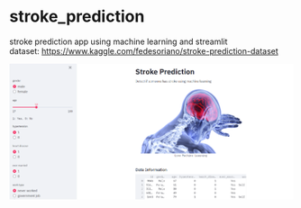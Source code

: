 # stroke_prediction
stroke prediction app using machine learning and streamlit  
dataset: https://www.kaggle.com/fedesoriano/stroke-prediction-dataset  

![webpage](https://github.com/HUA1846/stroke_prediction/blob/main/webpage.PNG?raw=true)
